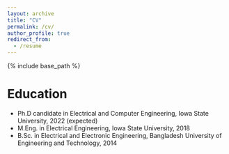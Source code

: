 ```yaml
---
layout: archive
title: "CV"
permalink: /cv/
author_profile: true
redirect_from:
  - /resume
---
```


{% include base_path %}

Education
======
* Ph.D candidate in Electrical and Computer Engineering, Iowa State University, 2022 (expected)
* M.Eng. in Electrical Engineering, Iowa State University, 2018
* B.Sc. in Electrical and Electronic Engineering, Bangladesh University of Engineering and Technology, 2014

